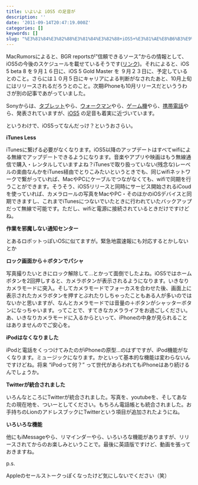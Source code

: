```yaml
---
title: いよいよ iOS5 の足音が
description: ''
date: '2011-09-14T20:47:19.000Z'
categories: []
keywords: []
slug: "%E3%81%84%E3%82%88%E3%81%84%E3%82%88+iOS5+%E3%81%AE%E8%B6%B3%E9%9F%B3%E3%81%8C"
---
```

MacRumorsによると、BGR reportsが”信頼できるソース”からの情報として、iOS5の今後のスケジュールを載せているそうです([リンク](http://www.macrumors.com/2011/09/13/ios-5-beta-8-on-friday-gm-on-september-23rd-carrier-approval-by-october-5th/))。それによると、iOS 5 beta 8 を９月１６日に、iOS 5 Gold Master を ９月２３日に、予定しているとのこと。さらには１０月５日にキャリアによる判断がなされたあと、10月上旬にはリリースされるだろうとのこと。次期iPhoneも10月リリースだといううわさが別の記事であがっていました。

Sonyからは、[タブレット](http://www.sony.jp/CorporateCruise/Press/201109/11-0901/)やら、[ウォークマン](http://www.sony.jp/CorporateCruise/Press/201109/11-0913B/)やら、[ゲーム機](http://www.jp.playstation.com/info/release/nr_20110914_psvita.html)やら、[携帯電話](http://www.sonyericsson.co.jp/company/press/20110914_xperiaplay.html)やら、発表されていますが、[iOS5](http://www.apple.com/jp/ios/ios5/) の足音も着実に近づいています。

というわけで、iOS5ってなんだっけ？というおさらい。

**iTunes Less**

iTunesに繋げる必要がなくなります。iOS5以降のアップデートはすべてwifiによる無線でアップデートできるようになります。音楽やアプリや映画はもう無線通信で購入・レンタルしていますよね？iTunesで取り扱っていない(残念な)レーベルの楽曲なんかをiTunes経由でとりこみたいというときでも、同じwifiネットワークで繋がっていれば、MacやPCにケーブルでつながなくても、wifiで同期を行うことができます。そうそう、iOS5リリースと同時にサービス開始されるiCoudを使っていれば、カメラロールの写真をMacやPC・そのほかのiOSデバイスと同期できますし、これまでiTunesにつないでいたときに行われていたバックアップだって無線で可能です。ただし、wifiと電源に接続されているときだけですけどね。

**作業を邪魔しない通知センター**

とあるロボットっぽいOSに似てますが。緊急地震速報にも対応するとかしないとか

**ロック画面から＋ボタンでパシャ**

写真撮りたいときにロック解除して…とかって面倒でしたよね。iOS5ではホームボタンを2回押しすると、カメラボタンが表示されるようになります。いきなりカメラモードに突入。そしてカメラモードでフォーカスを合わせた後、画面上に表示されたカメラボタンを押すとぶれたりしちゃったこともある人が多いのではないかと思いますが、なんとカメラモードでは音量の＋ボタンがシャッターボタンになっちゃいます。ってことで、すてきなカメラライフをお過ごしください。あ、いきなりカメラモードに入るからといって、iPhoneの中身が見られることはありませんのでご安心を。

**iPodはなくなりました**

iPodと電話をくっつけてみたのがiPhoneの原型…のはずですが、iPod機能がなくなります。ミュージックになります。かといって基本的な機能は変わらないんですけどね。将来 “iPodって何？” って世代があらわれてもiPhoneはあり続けるんでしょうか。

**Twitterが統合されました**

いろんなところにTwitterが統合されました。写真を、youtubeを、そしてあなたの現在地を、ついーとしてください。もちろん電話帳とも統合されました。お手持ちのLionのアドレスブックにTwitterという項目が追加されたようにね。

**いろいろな機能**

他にもiMessageやら、リマインダーやら、いろいろな機能がありますが、リリースされてからのお楽しみということで。最後に英語版ですけど、動画を張っておきますね。

p.s.

Appleのセールストークっぽくなったけど気にしないでください（笑）